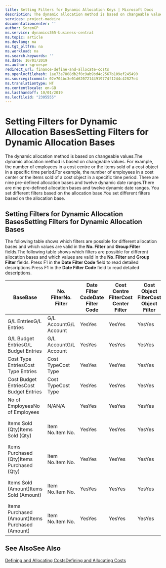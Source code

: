 ```yaml
---
title: Setting Filters for Dynamic Allocation Keys | Microsoft Docs
description: The dynamic allocation method is based on changeable values. For example, the number of employees in a cost centre or the items sold of a cost object in a specific time period. There are nine pre-defined allocation bases and twelve dynamic date ranges. You set different filters based on the allocation base.
services: project-madeira
documentationcenter: ''
author: SorenGP
ms.service: dynamics365-business-central
ms.topic: article
ms.devlang: na
ms.tgt_pltfrm: na
ms.workload: na
ms.search.keywords: ''
ms.date: 10/01/2019
ms.author: sgroespe
redirect_url: finance-define-and-allocate-costs
ms.openlocfilehash: 1ae73e7808db2f0c9ab9bd4c2567b109ef245490
ms.sourcegitcommit: 02e704bc3e01d62072144919774f1244c42827e4
ms.translationtype: HT
ms.contentlocale: en-GB
ms.lasthandoff: 10/01/2019
ms.locfileid: "2305555"
---
```

# <a name="setting-filters-for-dynamic-allocation-bases"></a><span data-ttu-id="8af67-106">Setting Filters for Dynamic Allocation Bases</span><span class="sxs-lookup"><span data-stu-id="8af67-106">Setting Filters for Dynamic Allocation Bases</span></span>
<span data-ttu-id="8af67-107">The dynamic allocation method is based on changeable values.</span><span class="sxs-lookup"><span data-stu-id="8af67-107">The dynamic allocation method is based on changeable values.</span></span> <span data-ttu-id="8af67-108">For example, the number of employees in a cost centre or the items sold of a cost object in a specific time period.</span><span class="sxs-lookup"><span data-stu-id="8af67-108">For example, the number of employees in a cost center or the items sold of a cost object in a specific time period.</span></span> <span data-ttu-id="8af67-109">There are nine pre-defined allocation bases and twelve dynamic date ranges.</span><span class="sxs-lookup"><span data-stu-id="8af67-109">There are nine pre-defined allocation bases and twelve dynamic date ranges.</span></span> <span data-ttu-id="8af67-110">You set different filters based on the allocation base.</span><span class="sxs-lookup"><span data-stu-id="8af67-110">You set different filters based on the allocation base.</span></span>  

## <a name="setting-filters-for-dynamic-allocation-bases"></a><span data-ttu-id="8af67-111">Setting Filters for Dynamic Allocation Bases</span><span class="sxs-lookup"><span data-stu-id="8af67-111">Setting Filters for Dynamic Allocation Bases</span></span>  
 <span data-ttu-id="8af67-112">The following table shows which filters are possible for different allocation bases and which values are valid in the **No. Filter** and **Group Filter** fields.</span><span class="sxs-lookup"><span data-stu-id="8af67-112">The following table shows which filters are possible for different allocation bases and which values are valid in the **No. Filter** and **Group Filter** fields.</span></span> <span data-ttu-id="8af67-113">Press F1 in the **Date Filter Code** field to read detailed descriptions.</span><span class="sxs-lookup"><span data-stu-id="8af67-113">Press F1 in the **Date Filter Code** field to read detailed descriptions.</span></span>  

|<span data-ttu-id="8af67-114">**Base**</span><span class="sxs-lookup"><span data-stu-id="8af67-114">**Base**</span></span>|<span data-ttu-id="8af67-115">**No. Filter**</span><span class="sxs-lookup"><span data-stu-id="8af67-115">**No. Filter**</span></span>|<span data-ttu-id="8af67-116">**Date Filter Code**</span><span class="sxs-lookup"><span data-stu-id="8af67-116">**Date Filter Code**</span></span>|<span data-ttu-id="8af67-117">**Cost Centre Filter**</span><span class="sxs-lookup"><span data-stu-id="8af67-117">**Cost Center Filter**</span></span>|<span data-ttu-id="8af67-118">**Cost Object Filter**</span><span class="sxs-lookup"><span data-stu-id="8af67-118">**Cost Object Filter**</span></span>|<span data-ttu-id="8af67-119">**Group Filter**</span><span class="sxs-lookup"><span data-stu-id="8af67-119">**Group Filter**</span></span>|  
|--------------|----------------------------------------|----------------------------------------------|------------------------------------------------|------------------------------------------------|------------------------------------------|  
|<span data-ttu-id="8af67-120">G/L Entries</span><span class="sxs-lookup"><span data-stu-id="8af67-120">G/L Entries</span></span>|<span data-ttu-id="8af67-121">G/L Account</span><span class="sxs-lookup"><span data-stu-id="8af67-121">G/L Account</span></span>|<span data-ttu-id="8af67-122">Yes</span><span class="sxs-lookup"><span data-stu-id="8af67-122">Yes</span></span>|<span data-ttu-id="8af67-123">Yes</span><span class="sxs-lookup"><span data-stu-id="8af67-123">Yes</span></span>|<span data-ttu-id="8af67-124">Yes</span><span class="sxs-lookup"><span data-stu-id="8af67-124">Yes</span></span>|<span data-ttu-id="8af67-125">N/A</span><span class="sxs-lookup"><span data-stu-id="8af67-125">N/A</span></span>|  
|<span data-ttu-id="8af67-126">G/L Budget Entries</span><span class="sxs-lookup"><span data-stu-id="8af67-126">G/L Budget Entries</span></span>|<span data-ttu-id="8af67-127">G/L Account</span><span class="sxs-lookup"><span data-stu-id="8af67-127">G/L Account</span></span>|<span data-ttu-id="8af67-128">Yes</span><span class="sxs-lookup"><span data-stu-id="8af67-128">Yes</span></span>|<span data-ttu-id="8af67-129">Yes</span><span class="sxs-lookup"><span data-stu-id="8af67-129">Yes</span></span>|<span data-ttu-id="8af67-130">Yes</span><span class="sxs-lookup"><span data-stu-id="8af67-130">Yes</span></span>|<span data-ttu-id="8af67-131">G/L Budget Name</span><span class="sxs-lookup"><span data-stu-id="8af67-131">G/L Budget Name</span></span>|  
|<span data-ttu-id="8af67-132">Cost Type Entries</span><span class="sxs-lookup"><span data-stu-id="8af67-132">Cost Type Entries</span></span>|<span data-ttu-id="8af67-133">Cost Type</span><span class="sxs-lookup"><span data-stu-id="8af67-133">Cost Type</span></span>|<span data-ttu-id="8af67-134">Yes</span><span class="sxs-lookup"><span data-stu-id="8af67-134">Yes</span></span>|<span data-ttu-id="8af67-135">Yes</span><span class="sxs-lookup"><span data-stu-id="8af67-135">Yes</span></span>|<span data-ttu-id="8af67-136">Yes</span><span class="sxs-lookup"><span data-stu-id="8af67-136">Yes</span></span>|<span data-ttu-id="8af67-137">N/A</span><span class="sxs-lookup"><span data-stu-id="8af67-137">N/A</span></span>|  
|<span data-ttu-id="8af67-138">Cost Budget Entries</span><span class="sxs-lookup"><span data-stu-id="8af67-138">Cost Budget Entries</span></span>|<span data-ttu-id="8af67-139">Cost Type</span><span class="sxs-lookup"><span data-stu-id="8af67-139">Cost Type</span></span>|<span data-ttu-id="8af67-140">Yes</span><span class="sxs-lookup"><span data-stu-id="8af67-140">Yes</span></span>|<span data-ttu-id="8af67-141">Yes</span><span class="sxs-lookup"><span data-stu-id="8af67-141">Yes</span></span>|<span data-ttu-id="8af67-142">Yes</span><span class="sxs-lookup"><span data-stu-id="8af67-142">Yes</span></span>|<span data-ttu-id="8af67-143">Budget Name</span><span class="sxs-lookup"><span data-stu-id="8af67-143">Budget Name</span></span>|  
|<span data-ttu-id="8af67-144">No of Employees</span><span class="sxs-lookup"><span data-stu-id="8af67-144">No of Employees</span></span>|<span data-ttu-id="8af67-145">N/A</span><span class="sxs-lookup"><span data-stu-id="8af67-145">N/A</span></span>|<span data-ttu-id="8af67-146">Yes</span><span class="sxs-lookup"><span data-stu-id="8af67-146">Yes</span></span>|<span data-ttu-id="8af67-147">Yes</span><span class="sxs-lookup"><span data-stu-id="8af67-147">Yes</span></span>|<span data-ttu-id="8af67-148">Yes</span><span class="sxs-lookup"><span data-stu-id="8af67-148">Yes</span></span>|<span data-ttu-id="8af67-149">N/A</span><span class="sxs-lookup"><span data-stu-id="8af67-149">N/A</span></span>|  
|<span data-ttu-id="8af67-150">Items Sold (Qty)</span><span class="sxs-lookup"><span data-stu-id="8af67-150">Items Sold (Qty)</span></span>|<span data-ttu-id="8af67-151">Item No.</span><span class="sxs-lookup"><span data-stu-id="8af67-151">Item No.</span></span>|<span data-ttu-id="8af67-152">Yes</span><span class="sxs-lookup"><span data-stu-id="8af67-152">Yes</span></span>|<span data-ttu-id="8af67-153">Yes</span><span class="sxs-lookup"><span data-stu-id="8af67-153">Yes</span></span>|<span data-ttu-id="8af67-154">Yes</span><span class="sxs-lookup"><span data-stu-id="8af67-154">Yes</span></span>|<span data-ttu-id="8af67-155">Inventory Posting Group</span><span class="sxs-lookup"><span data-stu-id="8af67-155">Inventory Posting Group</span></span>|  
|<span data-ttu-id="8af67-156">Items Purchased (Qty)</span><span class="sxs-lookup"><span data-stu-id="8af67-156">Items Purchased (Qty)</span></span>|<span data-ttu-id="8af67-157">Item No.</span><span class="sxs-lookup"><span data-stu-id="8af67-157">Item No.</span></span>|<span data-ttu-id="8af67-158">Yes</span><span class="sxs-lookup"><span data-stu-id="8af67-158">Yes</span></span>|<span data-ttu-id="8af67-159">Yes</span><span class="sxs-lookup"><span data-stu-id="8af67-159">Yes</span></span>|<span data-ttu-id="8af67-160">Yes</span><span class="sxs-lookup"><span data-stu-id="8af67-160">Yes</span></span>|<span data-ttu-id="8af67-161">Inventory Posting Group</span><span class="sxs-lookup"><span data-stu-id="8af67-161">Inventory Posting Group</span></span>|  
|<span data-ttu-id="8af67-162">Items Sold (Amount)</span><span class="sxs-lookup"><span data-stu-id="8af67-162">Items Sold (Amount)</span></span>|<span data-ttu-id="8af67-163">Item No.</span><span class="sxs-lookup"><span data-stu-id="8af67-163">Item No.</span></span>|<span data-ttu-id="8af67-164">Yes</span><span class="sxs-lookup"><span data-stu-id="8af67-164">Yes</span></span>|<span data-ttu-id="8af67-165">Yes</span><span class="sxs-lookup"><span data-stu-id="8af67-165">Yes</span></span>|<span data-ttu-id="8af67-166">Yes</span><span class="sxs-lookup"><span data-stu-id="8af67-166">Yes</span></span>|<span data-ttu-id="8af67-167">Inventory Posting Group</span><span class="sxs-lookup"><span data-stu-id="8af67-167">Inventory Posting Group</span></span>|  
|<span data-ttu-id="8af67-168">Items Purchased (Amount)</span><span class="sxs-lookup"><span data-stu-id="8af67-168">Items Purchased (Amount)</span></span>|<span data-ttu-id="8af67-169">Item No.</span><span class="sxs-lookup"><span data-stu-id="8af67-169">Item No.</span></span>|<span data-ttu-id="8af67-170">Yes</span><span class="sxs-lookup"><span data-stu-id="8af67-170">Yes</span></span>|<span data-ttu-id="8af67-171">Yes</span><span class="sxs-lookup"><span data-stu-id="8af67-171">Yes</span></span>|<span data-ttu-id="8af67-172">Yes</span><span class="sxs-lookup"><span data-stu-id="8af67-172">Yes</span></span>|<span data-ttu-id="8af67-173">Inventory Posting Group</span><span class="sxs-lookup"><span data-stu-id="8af67-173">Inventory Posting Group</span></span>|  

## <a name="see-also"></a><span data-ttu-id="8af67-174">See Also</span><span class="sxs-lookup"><span data-stu-id="8af67-174">See Also</span></span>  
[<span data-ttu-id="8af67-175">Defining and Allocating Costs</span><span class="sxs-lookup"><span data-stu-id="8af67-175">Defining and Allocating Costs</span></span>](finance-define-and-allocate-costs.md)
